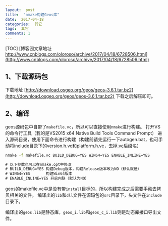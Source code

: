 ```yaml
---
layout:  post
title:  "nmake构建Geos库"
date:  2017-04-18
categories:  其它
tags:  其它
comments: 1
---
```


[TOC]
[博客园文章地址 http://www.cnblogs.com/oloroso/archive/2017/04/18/6728506.html](http://www.cnblogs.com/oloroso/archive/2017/04/18/6728506.html)
## 1、下载源码包
下载地址 [http://download.osgeo.org/geos/geos-3.6.1.tar.bz2](http://download.osgeo.org/geos/geos-3.6.1.tar.bz2)
下载之后解压即可。

## 2、编译

geos源码包中自带了`makefile.vc`，所以可以直接使用`nmake`进行构建。
打开VS的命令行工具（我的是VS2015 x64 Native Build Tools Command Prompt）
进入源码目录，使用下面命令进行构建（构建前请先运行一下autogen.bat，也可手动将include目录下的version.h.vc和platform.h.vc，去掉.vc后缀名）
```cmd
nmake -f makefile.vc BUILD_DEBUG=YES WIN64=YES ENABLE_INLINE=YES

# 以下参数也可以在nmake.opt中修改
# BUILD_DEBUG=YES 构建Debug版本，构建Release版本改为NO（默认就是）
# WIN64=YES       构建Win64版本
# ENABLE_INLINE=YES 开启内联（默认为NO）
```
geos的makefile.vc中是没有带`install`目标的，所以构建完成之后需要手动去拷贝相关的文件。
编译出的`lib`和`dll`文件在源码包的`src`目录下，头文件在`include`目录下。

编译出的`geos.lib`是静态库，`geos_i.lib`和`geos_c_i.lib`则是动态库接口导出文件。